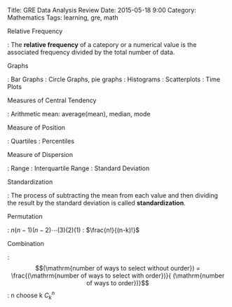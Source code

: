 Title: GRE Data Analysis Review
Date: 2015-05-18 9:00
Category: Mathematics
Tags: learning, gre, math

Relative Frequency

:   The **relative frequency** of a catepory or a numerical value is the associated
    frequency divided by the total number of data.

Graphs

:   Bar Graphs
:   Circle Graphs, pie graphs
:   Histograms
:   Scatterplots
:   Time Plots


Measures of Central Tendency

:   Arithmetic mean: average(mean), median, mode

Measure of Position

:   Quartiles
:   Percentiles

Measure of Dispersion

:   Range
:   Interquartile Range
:   Standard Deviation

Standardization

:   The process of subtracting the mean from each value and then dividing the
result by the standard deviation is called **standardization**.

Permutation

:   $n(n-1)(n-2)\cdots (3)(2)(1)$
:   $\frac{n!}{(n-k)!}$

Combination

:   $$(\mathrm{number of ways to select without ourder}) =
    \frac{(\mathrm{number of ways to select with order})}{
    (\mathrm{number of ways to order})}$$
:   n choose k $C^n_k$



